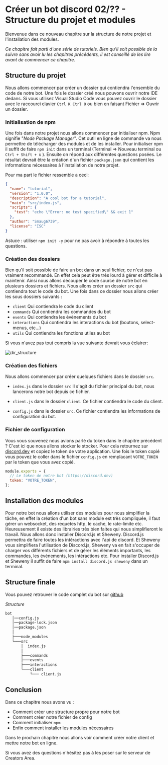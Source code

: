 # Créer un bot discord 02/?? - Structure du projet et modules

Bienvenue dans ce nouveau chapitre sur la structure de notre projet et l'installation des modules.

_Ce chapitre fait parti d'une série de tutoriels. Bien qu'il soit possible de la suivre sans avoir lu les chapitres précédents, il est conseillé de les lire avant de commencer ce chapitre._

## Structure du projet

Nous allons commencer par créer un dossier qui contiendra l'ensemble du code de notre bot. Une fois le dossier créé nous pouvons ouvrir notre IDE dedans.
Si vous utilisez Visual Studio Code vous pouvez ouvrir le dossier avec le raccourci clavier `Ctrl K Ctrl O` ou bien en faisant Fichier => Ouvrir un dossier.

### Initialisation de npm

Une fois dans notre projet nous allons commencer par initialiser npm. Npm signifie "_Node Package Manager_". Cet outil en ligne de commande va nous permettre de télécharger des modules et de les installer. Pour initialiser npm il suffit de faire `npm init` dans un terminal (Terminal => Nouveau terminal ou `Ctrl + Shift + ù` ).
Ensuite on répond aux différentes questions posées. Le résultat devrait être la création d'un fichier `package.json` qui contient les informations nécessaires à l'installation de notre projet.

Pour ma part le fichier ressemble a ceci:

```json
{
  "name": "tutorial",
  "version": "1.0.0",
  "description": "A cool bot for a tutorial",
  "main": "src/index.js",
  "scripts": {
    "test": "echo \"Error: no test specified\" && exit 1"
  },
  "author": "Smaug6739",
  "license": "ISC"
}
```

Astuce : utiliser `npm init -y` pour ne pas avoir à répondre à toutes les questions.

### Création des dossiers

Bien qu'il soit possible de faire un bot dans un seul fichier, ce n'est pas vraiment recommandé. En effet cela peut être très lourd à gérer et difficile à maintenir. Ainsi nous allons découper le code source de notre bot en plusieurs dossiers et fichiers. Nous allons créer un dossier `src` qui contiendra tout le code du bot. Une fois dans ce dossier nous allons créer les sous dossiers suivants :

- `client` Qui contiendra le code du client
- `commands` Qui contiendra les commandes du bot
- `events` Qui contiendra les évènements du bot
- `interactions` Qui contiendra les interactions du bot (boutons, select-menus, etc...)
- `utils` Qui contiendra les fonctions utiles au bot

Si vous n'avez pas tout compris la vue suivante devrait vous éclairer:

![dir_structure](https://media.discordapp.net/attachments/1035178319718654043/1035179511861481472/Structure_des_fichiers.png?width=798&height=441)

### Création des fichiers

Nous allons commencer par créer quelques fichiers dans le dossier `src`.

- `index.js` dans le dossier `src` Il s'agit du fichier principal du bot, nous lancerons notre bot depuis ce fichier.

- `client.js` dans le dossier `client`. Ce fichier contiendra le code du client.

- `config.js` dans le dossier `src`. Ce fichier contiendra les informations de configuration du bot.

### Fichier de configuration

Vous vous souvenez nous avions parlé du token dans le chapitre précédent ? C'est ici que nous allons stocker le stocker. Pour cela retournez sur [discord.dev](https://discord.com/developers/applications) et copiez le token de votre application. Une fois le token copié vous pouvez le coller dans le fichier `config.js` en remplacant `VOTRE_TOKEN` par le token que vous avez copié.

```js
module.exports = {
  // Le token de notre bot (https://discord.dev)
  token: "VOTRE_TOKEN",
};
```

## Installation des modules

Pour notre bot nous allons utiliser des modules pour nous simplifier la tâche, en effet la création d'un bot sans module est très compliquée, il faut gérer un websocket, des requetes http, le cache, le rate-limite etc. Heureusement il existe des librairies très bien faites qui nous simplifieront le travail. Nous allons donc installer Discord.js et Sheweny. Discord.js permettra de faire toutes les intéractions avec l'api de discord. Et Sheweny vous simplifiera l'utilisation de Discord.js, Sheweny va en fait s'occuper de charger vos différents fichiers et de gérer les éléments importants, les commandes, les événements, les intéractions etc. Pour installer Discord.js et Sheweny il suffit de faire `npm install discord.js sheweny` dans un terminal.

## Structure finale

Vous pouvez retrouver le code complet du bot sur [github](https://github.com/Sheweny/Tutorial)

_Structure_

```txt
bot
   │──config.js
   │──package-lock.json
   │──package.json
   │
   ├───node_modules
   └───src
       │  index.js
       │
       ├───commands
       ├───events
       ├───interactions
       └───client
           └─── client.js
```

## Conclusion

Dans ce chapitre nous avons vu :

- Comment créer une structure propre pour notre bot
- Comment créer notre fichier de config
- Comment initialiser `npm`
- Enfin comment installer les modules nécessaires

Dans le prochain chapitre nous allons voir comment créer notre client et mettre notre bot en ligne.

Si vous avez des questions n'hésitez pas à les poser sur le serveur de Creators Area.
